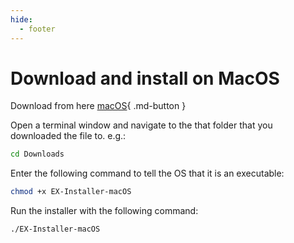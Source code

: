 ```yaml
---
hide:
  - footer
---
```


# Download and install on MacOS

Download from here [macOS](https://github.com/DCC-EX/EX-Installer/releases/latest/download/EX-Installer-macOS){ .md-button }

Open a terminal window and navigate to the that folder that you downloaded the file to. e.g.:

```bash
cd Downloads
```

Enter the following command to tell the OS that it is an executable:

```bash
chmod +x EX-Installer-macOS
```

Run the installer with the following command:

```bash
./EX-Installer-macOS
```
